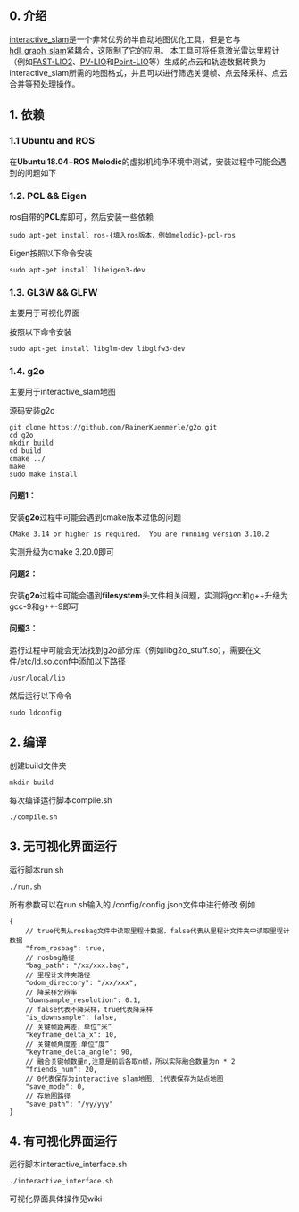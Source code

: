 ## 0. 介绍
[interactive_slam](https://github.com/koide3/interactive_slam)是一个非常优秀的半自动地图优化工具，但是它与[hdl_graph_slam](https://github.com/koide3/hdl_graph_slam)紧耦合，这限制了它的应用。
本工具可将任意激光雷达里程计（例如[FAST-LIO2](https://github.com/hku-mars/FAST_LIO)、[PV-LIO](https://github.com/HViktorTsoi/PV-LIO)和[Point-LIO](https://github.com/hku-mars/Point-LIO.git)等）生成的点云和轨迹数据转换为interactive_slam所需的地图格式，并且可以进行筛选关键帧、点云降采样、点云合并等预处理操作。
## 1. 依赖
### 1.1 **Ubuntu** and **ROS**
在**Ubuntu 18.04**+**ROS Melodic**的虚拟机纯净环境中测试，安装过程中可能会遇到的问题如下

### 1.2. **PCL && Eigen**
ros自带的**PCL**库即可，然后安装一些依赖
```
sudo apt-get install ros-{填入ros版本，例如melodic}-pcl-ros 
```
Eigen按照以下命令安装
```
sudo apt-get install libeigen3-dev
```

### 1.3. **GL3W && GLFW**
主要用于可视化界面

按照以下命令安装
```
sudo apt-get install libglm-dev libglfw3-dev
```
### 1.4. **g2o**
主要用于interactive_slam地图

源码安装g2o
```
git clone https://github.com/RainerKuemmerle/g2o.git
cd g2o
mkdir build 
cd build
cmake ../
make
sudo make install
```

#### 问题1：
安装**g2o**过程中可能会遇到cmake版本过低的问题
```
CMake 3.14 or higher is required.  You are running version 3.10.2
```
实测升级为cmake 3.20.0即可
#### 问题2：
安装**g2o**过程中可能会遇到**filesystem**头文件相关问题，实测将gcc和g++升级为gcc-9和g++-9即可
#### 问题3：
运行过程中可能会无法找到g2o部分库（例如libg2o_stuff.so），需要在文件/etc/ld.so.conf中添加以下路径
```
/usr/local/lib
```
然后运行以下命令
```
sudo ldconfig
```

## 2. 编译
创建build文件夹
```
mkdir build
```
每次编译运行脚本compile.sh
```
./compile.sh
```
## 3. 无可视化界面运行
运行脚本run.sh
```
./run.sh
```
所有参数可以在run.sh输入的./config/config.json文件中进行修改
例如
```
{
    // true代表从rosbag文件中读取里程计数据，false代表从里程计文件夹中读取里程计数据
    "from_rosbag": true,
    // rosbag路径
    "bag_path": "/xx/xxx.bag",
    // 里程计文件夹路径
    "odom_directory": "/xx/xxx",
    // 降采样分辨率
    "downsample_resolution": 0.1,
    // false代表不降采样，true代表降采样
    "is_downsample": false,
    // 关键帧距离差，单位“米”
    "keyframe_delta_x": 10,
    // 关键帧角度差,单位“度”
    "keyframe_delta_angle": 90,
    // 融合关键帧数量n,注意是前后各取n帧，所以实际融合数量为n * 2
    "friends_num": 20,
    // 0代表保存为interactive slam地图, 1代表保存为站点地图
    "save_mode": 0,
    // 存地图路径
    "save_path": "/yy/yyy"
}
```
## 4. 有可视化界面运行
运行脚本interactive_interface.sh
```
./interactive_interface.sh
```
可视化界面具体操作见wiki
